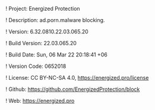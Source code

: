 ! Project: Energized Protection

! Description: ad.porn.malware blocking.

! Version: 6.32.0810.22.03.065.20

! Build Version: 22.03.065.20

! Build Date: Sun, 06 Mar 22 20:18:41 +06

! Version Code: 0652018

! License: CC BY-NC-SA 4.0, https://energized.pro/license

! Github: https://github.com/EnergizedProtection/block

! Web: https://energized.pro
